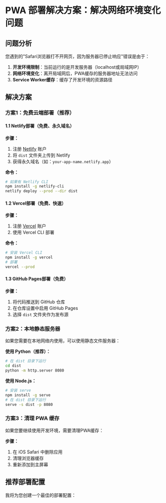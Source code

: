 # PWA 部署解决方案：解决网络环境变化问题

## 问题分析

您遇到的"Safari浏览器打不开网页，因为服务器已停止响应"错误是由于：

1. **开发环境限制**：当前运行的是开发服务器（localhost或局域网IP）
2. **网络环境变化**：离开局域网后，PWA缓存的服务器地址无法访问
3. **Service Worker缓存**：缓存了开发环境的资源路径

## 解决方案

### 方案1：免费云端部署（推荐）

#### 1.1 Netlify部署（免费、永久域名）

**步骤：**
1. 注册 [Netlify](https://netlify.com) 账户
2. 将 `dist` 文件夹上传到 Netlify
3. 获得永久域名（如：`your-app-name.netlify.app`）

**命令：**
```bash
# 如果有 Netlify CLI
npm install -g netlify-cli
netlify deploy --prod --dir dist
```

#### 1.2 Vercel部署（免费、快速）

**步骤：**
1. 注册 [Vercel](https://vercel.com) 账户
2. 使用 Vercel CLI 部署

**命令：**
```bash
# 安装 Vercel CLI
npm install -g vercel
# 部署
vercel --prod
```

#### 1.3 GitHub Pages部署（免费）

**步骤：**
1. 将代码推送到 GitHub 仓库
2. 在仓库设置中启用 GitHub Pages
3. 选择 `dist` 文件夹作为发布源

### 方案2：本地静态服务器

如果您需要在本地网络内使用，可以使用静态文件服务器：

**使用 Python（推荐）：**
```bash
# 在 dist 目录下运行
cd dist
python -m http.server 8080
```

**使用 Node.js：**
```bash
# 安装 serve
npm install -g serve
# 在 dist 目录下运行
serve -s dist -p 8080
```

### 方案3：清理 PWA 缓存

如果您要继续使用开发环境，需要清理PWA缓存：

**步骤：**
1. 在 iOS Safari 中删除应用
2. 清理浏览器缓存
3. 重新添加到主屏幕

## 推荐部署配置

我将为您创建一个最佳的部署配置：
